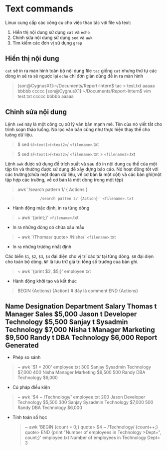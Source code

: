 # Text commands

Linux cung cấp các công cụ cho việc thao tác với file và text:
1. Hiển thị nội dung sử dụng `cat` và `echo`
2. Chính sửa nội dung sử dụng `sed` và `awk`
3. Tìm kiếm các đơn vị sử dụng `grep`

## Hiển thị nội dung

`cat` sẽ in ra màn hình toàn bộ nội dung file
`tac` giống `cat` nhưng thứ tự các dòng in sẽ ra sẽ ngược lại
`echo` chỉ đơn giản dùng để in ra màn hình

> [son@CygnusX1]:~/Documents/Report-Intern$ tac > test.txt
> aaaaa
> bbbbb
> ccccc
> [son@CygnusX1]:~/Documents/Report-Intern$ vim test.txt
> ccccc
> bbbbb
> aaaaa

## Chỉnh sửa nội dung

Lệnh `sed` này là một công cụ xử lý văn bản mạnh mẽ. Tên của nó viết tắt cho trình soạn thảo luồng. Nó lọc văn bản cũng như thực hiện thay thế cho luông dữ liệu.

> $ sed s/`<text1>`/`<text2>`/ `<filename>`.txt

> $ sed s/`<text1>`/`<text2>`/ `<filename>`.txt > `<filename2>`.txt

Lệnh `awk` được sử dụng để trích xuất và sau đó in nội dung cụ thể của một tập tin và thường được sử dụng để xây dựng báo cáo. Nó hoạt động tốt với các trường(chứa một đoạn dữ liệu, về cơ bản là một cột) và các bản ghi(một tập hợp các trường, về cơ bản là một dòng trong một tệp)

> awk '/search pattern 1/ { Actions } 

>               /search patten 2/ {Action}' <filename>.txt

* Hành động mặc định, in ra từng dòng

>~ awk '{print;}' `<filename>`.txt

* In ra những dòng có chứa xâu mẫu

>~ awk '/Thomas/
>quote> /Nisha/' `<filename>`.txt

* In ra những trường nhất định

Các biến `$1`, `$2`, `$3`, `$4` đại diện cho vị trí các từ tại từng dòng. `$0` đại diẹn cho toàn bộ dòng. `NF` là lưu trữ giá trị tổng số trường của bản ghi.

>~ awk '{print $2, $5;}' employee.txt

* Hành động khởi tạo và kết thúc

>BEGIN {Actions}
>{Action} # đây là comment
>END {Actions}

Name	Designation	Department	Salary
Thomas t Manager 	 Sales 	 $5,000
Jason t Developer 	 Technology 	 $5,500
Sanjay t Sysadmin 	 Technology 	 $7,000
Nisha t Manager 	 Marketing 	 $9,500
Randy t DBA 	 Technology 	 $6,000
Report Generated
-----------------

* Phép so sánh

>~ awk '$1 > 200' employee.txt 
300  Sanjay  Sysadmin   Technology  $7,000
400  Nisha   Manager    Marketing   $9,500
500  Randy   DBA        Technology  $6,000

* Cú pháp điều kiện

>~ awk '$4 ~ /Technology/' employee.txt 
200  Jason   Developer  Technology  $5,500
300  Sanjay  Sysadmin   Technology  $7,000
500  Randy   DBA        Technology  $6,000

* Tính toán số học

    >~ awk 'BEGIN {count = 0;}
    >quote> $4 ~ /Technology/ {count++;}
    >quote> END {print "Number of employees in Technology >Dept=", count;}' employee.txt
    >Number of employees in Technology Dept= 3
    
